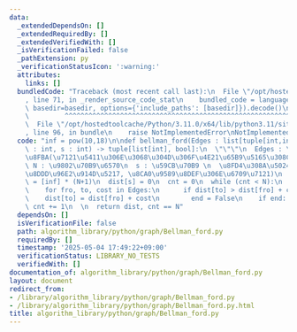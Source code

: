 ```yaml
---
data:
  _extendedDependsOn: []
  _extendedRequiredBy: []
  _extendedVerifiedWith: []
  _isVerificationFailed: false
  _pathExtension: py
  _verificationStatusIcon: ':warning:'
  attributes:
    links: []
  bundledCode: "Traceback (most recent call last):\n  File \"/opt/hostedtoolcache/Python/3.11.0/x64/lib/python3.11/site-packages/onlinejudge_verify/documentation/build.py\"\
    , line 71, in _render_source_code_stat\n    bundled_code = language.bundle(stat.path,\
    \ basedir=basedir, options={'include_paths': [basedir]}).decode()\n          \
    \         ^^^^^^^^^^^^^^^^^^^^^^^^^^^^^^^^^^^^^^^^^^^^^^^^^^^^^^^^^^^^^^^^^^^^^^^^^^^^^^^^^\n\
    \  File \"/opt/hostedtoolcache/Python/3.11.0/x64/lib/python3.11/site-packages/onlinejudge_verify/languages/python.py\"\
    , line 96, in bundle\n    raise NotImplementedError\nNotImplementedError\n"
  code: "inf = pow(10,18)\n\ndef bellman_ford(Edges : list[tuple[int,int,int]], N\
    \ : int, s : int) -> tuple[list[int], bool]:\n  \"\"\"\n  Edges : \u6709\u5411\
    \u8FBA(\u7121\u5411\u306E\u3068\u304D\u306F\u4E21\u65B9\u5165\u308C\u308B)\n \
    \ N : \u9802\u70B9\u6570\n  s : \u59CB\u70B9 \n  \u8FD4\u308A\u5024 : (\u6700\u77ED\
    \u8DDD\u96E2\u914D\u5217, \u8CA0\u9589\u8DEF\u306E\u6709\u7121)\n  \"\"\"\n  dist\
    \ = [inf] * (N+1)\n  dist[s] = 0\n  cnt = 0\n  while (cnt < N):\n    end = True\n\
    \    for fro, to, cost in Edges:\n      if dist[to] > dist[fro] + cost:\n    \
    \    dist[to] = dist[fro] + cost\n        end = False\n    if end: break\n   \
    \ cnt += 1\n  \n  return dist, cnt == N"
  dependsOn: []
  isVerificationFile: false
  path: algorithm_library/python/graph/Bellman_ford.py
  requiredBy: []
  timestamp: '2025-05-04 17:49:22+09:00'
  verificationStatus: LIBRARY_NO_TESTS
  verifiedWith: []
documentation_of: algorithm_library/python/graph/Bellman_ford.py
layout: document
redirect_from:
- /library/algorithm_library/python/graph/Bellman_ford.py
- /library/algorithm_library/python/graph/Bellman_ford.py.html
title: algorithm_library/python/graph/Bellman_ford.py
---
```

